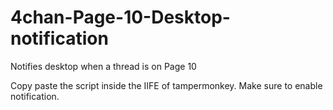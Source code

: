 # 4chan-Page-10-Desktop-notification
Notifies desktop when a thread is on Page 10

Copy paste the script inside the IIFE of tampermonkey. Make sure to enable notification.

